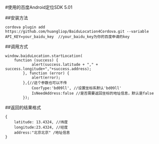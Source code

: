 #使用的百度Android定位SDK 5.01  
       
##安装方法

    cordova plugin add https://github.com/huangliop/BaiduLocation4Cordova.git --variable API_KEY=your_baidu_key  //your_baidu_key为你的百度申请的key

##调用方式  

    window.baiduLocation.startLocation(  
        function (success) {  
                alert(success.latitude + "," + success.longitude+","+success.address);  
            }, function (error) {  
                alert(error);  
            },{//这个参数也可以不传  
                CoorType:'bd09ll', //设置坐标系默认'bd09ll'  
                IsNeedAddress:false //是否需要返回坐标的地址信息，默认是false  
            });    

##返回的结果格式    

    {  
        latitude: 13.4324, //纬度  
        longitude:23.4324, //经度  
        address:"北京北京" /地址信息  
    }
